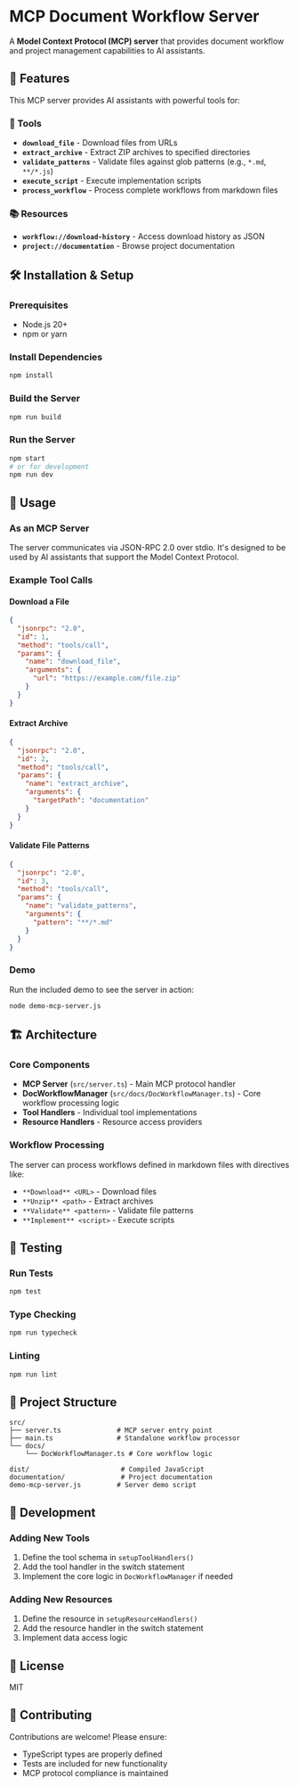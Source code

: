 # MCP Document Workflow Server

A **Model Context Protocol (MCP) server** that provides document workflow and project management capabilities to AI assistants.

## 🚀 Features

This MCP server provides AI assistants with powerful tools for:

### 🔧 Tools
- **`download_file`** - Download files from URLs
- **`extract_archive`** - Extract ZIP archives to specified directories
- **`validate_patterns`** - Validate files against glob patterns (e.g., `*.md`, `**/*.js`)
- **`execute_script`** - Execute implementation scripts
- **`process_workflow`** - Process complete workflows from markdown files

### 📚 Resources
- **`workflow://download-history`** - Access download history as JSON
- **`project://documentation`** - Browse project documentation

## 🛠️ Installation & Setup

### Prerequisites
- Node.js 20+ 
- npm or yarn

### Install Dependencies
```bash
npm install
```

### Build the Server
```bash
npm run build
```

### Run the Server
```bash
npm start
# or for development
npm run dev
```

## 🔌 Usage

### As an MCP Server
The server communicates via JSON-RPC 2.0 over stdio. It's designed to be used by AI assistants that support the Model Context Protocol.

### Example Tool Calls

#### Download a File
```json
{
  "jsonrpc": "2.0",
  "id": 1,
  "method": "tools/call",
  "params": {
    "name": "download_file",
    "arguments": {
      "url": "https://example.com/file.zip"
    }
  }
}
```

#### Extract Archive
```json
{
  "jsonrpc": "2.0",
  "id": 2,
  "method": "tools/call",
  "params": {
    "name": "extract_archive",
    "arguments": {
      "targetPath": "documentation"
    }
  }
}
```

#### Validate File Patterns
```json
{
  "jsonrpc": "2.0",
  "id": 3,
  "method": "tools/call",
  "params": {
    "name": "validate_patterns",
    "arguments": {
      "pattern": "**/*.md"
    }
  }
}
```

### Demo
Run the included demo to see the server in action:
```bash
node demo-mcp-server.js
```

## 🏗️ Architecture

### Core Components
- **MCP Server** (`src/server.ts`) - Main MCP protocol handler
- **DocWorkflowManager** (`src/docs/DocWorkflowManager.ts`) - Core workflow processing logic
- **Tool Handlers** - Individual tool implementations
- **Resource Handlers** - Resource access providers

### Workflow Processing
The server can process workflows defined in markdown files with directives like:
- `**Download** <URL>` - Download files
- `**Unzip** <path>` - Extract archives  
- `**Validate** <pattern>` - Validate file patterns
- `**Implement** <script>` - Execute scripts

## 🧪 Testing

### Run Tests
```bash
npm test
```

### Type Checking
```bash
npm run typecheck
```

### Linting
```bash
npm run lint
```

## 📁 Project Structure

```
src/
├── server.ts              # MCP server entry point
├── main.ts                # Standalone workflow processor
└── docs/
    └── DocWorkflowManager.ts # Core workflow logic

dist/                       # Compiled JavaScript
documentation/              # Project documentation
demo-mcp-server.js         # Server demo script
```

## 🔧 Development

### Adding New Tools
1. Define the tool schema in `setupToolHandlers()`
2. Add the tool handler in the switch statement
3. Implement the core logic in `DocWorkflowManager` if needed

### Adding New Resources
1. Define the resource in `setupResourceHandlers()`
2. Add the resource handler in the switch statement
3. Implement data access logic

## 📝 License

MIT

## 🤝 Contributing

Contributions are welcome! Please ensure:
- TypeScript types are properly defined
- Tests are included for new functionality
- MCP protocol compliance is maintained